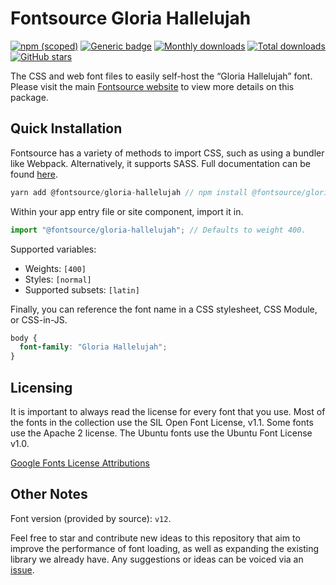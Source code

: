 # Fontsource Gloria Hallelujah

[![npm (scoped)](https://img.shields.io/npm/v/@fontsource/gloria-hallelujah?color=brightgreen)](https://www.npmjs.com/package/@fontsource/gloria-hallelujah) [![Generic badge](https://img.shields.io/badge/fontsource-passing-brightgreen)](https://github.com/fontsource/fontsource) [![Monthly downloads](https://badgen.net/npm/dm/@fontsource/gloria-hallelujah)](https://github.com/fontsource/fontsource) [![Total downloads](https://badgen.net/npm/dt/@fontsource/gloria-hallelujah)](https://github.com/fontsource/fontsource) [![GitHub stars](https://img.shields.io/github/stars/fontsource/fontsource.svg?style=social&label=Star)](https://github.com/fontsource/fontsource/stargazers)

The CSS and web font files to easily self-host the “Gloria Hallelujah” font. Please visit the main [Fontsource website](https://fontsource.org/fonts/gloria-hallelujah) to view more details on this package.

## Quick Installation

Fontsource has a variety of methods to import CSS, such as using a bundler like Webpack. Alternatively, it supports SASS. Full documentation can be found [here](https://fontsource.org/docs/introduction).

```javascript
yarn add @fontsource/gloria-hallelujah // npm install @fontsource/gloria-hallelujah
```

Within your app entry file or site component, import it in.

```javascript
import "@fontsource/gloria-hallelujah"; // Defaults to weight 400.
```

Supported variables:

- Weights: `[400]`
- Styles: `[normal]`
- Supported subsets: `[latin]`

Finally, you can reference the font name in a CSS stylesheet, CSS Module, or CSS-in-JS.

```css
body {
  font-family: "Gloria Hallelujah";
}
```

## Licensing

It is important to always read the license for every font that you use.
Most of the fonts in the collection use the SIL Open Font License, v1.1. Some fonts use the Apache 2 license. The Ubuntu fonts use the Ubuntu Font License v1.0.

[Google Fonts License Attributions](https://fonts.google.com/attribution)

## Other Notes

Font version (provided by source): `v12`.

Feel free to star and contribute new ideas to this repository that aim to improve the performance of font loading, as well as expanding the existing library we already have. Any suggestions or ideas can be voiced via an [issue](https://github.com/fontsource/fontsource/issues).
